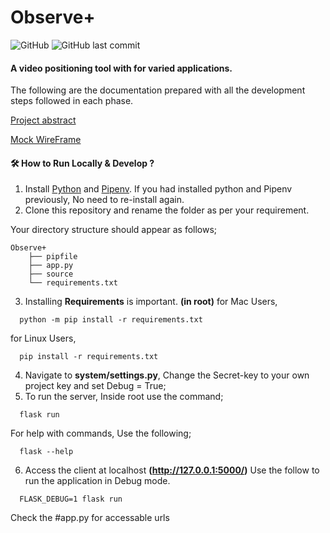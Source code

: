 # Observe+

![GitHub](https://img.shields.io/github/license/vijay9908/StreamZ)
![GitHub last commit](https://img.shields.io/github/last-commit/vijay9908/StreamZ)

#### A video positioning tool with for varied applications.

The following are the documentation prepared with all the development steps followed in each phase. 

[Project abstract](https://docs.google.com/document/d/19zJ_vhUqpcnr4rFXrMF0_B0vo8KWHMm8xhgTVgO4eAE/edit?usp=sharing)

[Mock WireFrame](https://app.uizard.io/p/6f611e4c)


#### 🛠 How to Run Locally & Develop ?
1. Install [Python](https://www.python.org/downloads/) and [Pipenv](https://pypi.org/project/pipenv/).
   If you had installed python and Pipenv previously, No need to re-install again.
2. Clone this repository and rename the folder as per your requirement.

  Your directory structure should appear as follows;
  ```structure
  Observe+
      ├── pipfile
      ├── app.py
      ├── source
      └── requirements.txt
  ```
3. Installing **Requirements** is important. **(in root)**
   for Mac Users,
  ```requirements1
    python -m pip install -r requirements.txt 
  ```
  for Linux Users,
  ```requirements1
    pip install -r requirements.txt 
  ```
4. Navigate to **system/settings.py**, Change the Secret-key to your own project key and set Debug = True;
5. To run the server, Inside root use the command;
  ```
    flask run
  ```
  For help with commands, Use the following;
  ```
    flask --help
  ```
6. Access the client at localhost **(http://127.0.0.1:5000/)**
 Use the follow to run the application in Debug mode.
 ```
   FLASK_DEBUG=1 flask run
 ```

Check the #app.py for accessable urls

